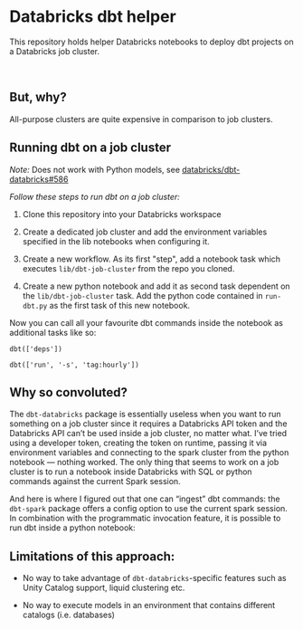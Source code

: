 # Databricks dbt helper

This repository holds helper Databricks notebooks to deploy dbt projects on a Databricks job cluster.

&nbsp;

## But, why?

All-purpose clusters are quite expensive in comparison to job clusters.

## Running dbt on a job cluster

*Note:* Does not work with Python models, see [databricks/dbt-databricks#586](https://github.com/databricks/dbt-databricks/issues/586)

*Follow these steps to run dbt on a job cluster:*

1. Clone this repository into your Databricks workspace

2. Create a dedicated job cluster and add the environment variables specified in the lib notebooks when configuring it.

3. Create a new workflow. As its first "step", add a notebook task which executes ```lib/dbt-job-cluster``` from the repo you cloned.

4. Create a new python notebook and add it as second task dependent on the ```lib/dbt-job-cluster``` task.
Add the python code contained in ```run-dbt.py``` as the first task of this new notebook.

Now you can call all your favourite dbt commands inside the notebook as additional tasks like so:
```
dbt(['deps'])

dbt(['run', '-s', 'tag:hourly'])
```
## Why so convoluted?

The ```dbt-databricks``` package is essentially useless when you want to run something on a job cluster since it requires a Databricks API token and the Databricks API can’t be used inside a job cluster, no matter what. I’ve tried using a developer token, creating the token on runtime, passing it via environment variables and connecting to the spark cluster from the python notebook — nothing worked. The only thing that seems to work on a job cluster is to run a notebook inside Databricks with SQL or python commands against the current Spark session.

And here is where I figured out that one can “ingest” dbt commands: the ```dbt-spark``` package offers a config option to use the current spark session. In combination with the programmatic invocation feature, it is possible to run dbt inside a python notebook:

## Limitations of this approach:

* No way to take advantage of ```dbt-databricks```-specific features such as Unity Catalog support, liquid clustering etc.

* No way to execute models in an environment that contains different catalogs (i.e. databases)